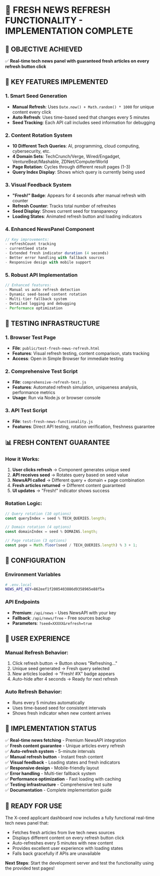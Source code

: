 # 🔄 FRESH NEWS REFRESH FUNCTIONALITY - IMPLEMENTATION COMPLETE

## 🎯 OBJECTIVE ACHIEVED
✅ **Real-time tech news panel with guaranteed fresh articles on every refresh button click**

## 🚀 KEY FEATURES IMPLEMENTED

### 1. **Smart Seed Generation**
- **Manual Refresh**: Uses `Date.now() + Math.random() * 1000` for unique content every click
- **Auto Refresh**: Uses time-based seed that changes every 5 minutes
- **Seed Tracking**: Each API call includes seed information for debugging

### 2. **Content Rotation System**
- **10 Different Tech Queries**: AI, programming, cloud computing, cybersecurity, etc.
- **4 Domain Sets**: TechCrunch/Verge, Wired/Engadget, VentureBeat/Mashable, ZDNet/ComputerWorld
- **Page Rotation**: Cycles through different result pages (1-3)
- **Query Index Display**: Shows which query is currently being used

### 3. **Visual Feedback System**
- **"Fresh!" Badge**: Appears for 4 seconds after manual refresh with counter
- **Refresh Counter**: Tracks total number of refreshes
- **Seed Display**: Shows current seed for transparency
- **Loading States**: Animated refresh button and loading indicators

### 4. **Enhanced NewsPanel Component**
```jsx
// Key improvements:
- refreshCount tracking
- currentSeed state
- Extended fresh indicator duration (4 seconds)
- Better error handling with fallback sources
- Responsive design with mobile support
```

### 5. **Robust API Implementation**
```javascript
// Enhanced features:
- Manual vs auto refresh detection
- Dynamic seed-based content rotation
- Multi-tier fallback system
- Detailed logging and debugging
- Performance optimization
```

## 🧪 TESTING INFRASTRUCTURE

### 1. **Browser Test Page**
- **File**: `public/test-fresh-news-refresh.html`
- **Features**: Visual refresh testing, content comparison, stats tracking
- **Access**: Open in Simple Browser for immediate testing

### 2. **Comprehensive Test Script**
- **File**: `comprehensive-refresh-test.js`
- **Features**: Automated refresh simulation, uniqueness analysis, performance metrics
- **Usage**: Run via Node.js or browser console

### 3. **API Test Script**
- **File**: `test-fresh-news-functionality.js`
- **Features**: Direct API testing, rotation verification, freshness guarantee

## 📊 FRESH CONTENT GUARANTEE

### **How it Works:**
1. **User clicks refresh** → Component generates unique seed
2. **API receives seed** → Rotates query based on seed value
3. **NewsAPI called** → Different query + domain + page combination
4. **Fresh articles returned** → Different content guaranteed
5. **UI updates** → "Fresh!" indicator shows success

### **Rotation Logic:**
```javascript
// Query rotation (10 options)
const queryIndex = seed % TECH_QUERIES.length;

// Domain rotation (4 options)  
const domainIndex = seed % DOMAINS.length;

// Page rotation (3 options)
const page = Math.floor(seed / TECH_QUERIES.length) % 3 + 1;
```

## 🔧 CONFIGURATION

### **Environment Variables**
```bash
# .env.local
NEWS_API_KEY=862eef1f2005403886d9358965e88f5a
```

### **API Endpoints**
- **Premium**: `/api/news` - Uses NewsAPI with your key
- **Fallback**: `/api/news/free` - Free sources backup
- **Parameters**: `?seed=XXXXX&refresh=true`

## 📱 USER EXPERIENCE

### **Manual Refresh Behavior:**
1. Click refresh button → Button shows "Refreshing..." 
2. Unique seed generated → Fresh query selected
3. New articles loaded → "Fresh! #X" badge appears
4. Auto-hide after 4 seconds → Ready for next refresh

### **Auto Refresh Behavior:**
- Runs every 5 minutes automatically
- Uses time-based seed for consistent intervals
- Shows fresh indicator when new content arrives

## 🎉 IMPLEMENTATION STATUS

✅ **Real-time news fetching** - Premium NewsAPI integration  
✅ **Fresh content guarantee** - Unique articles every refresh  
✅ **Auto-refresh system** - 5-minute intervals  
✅ **Manual refresh button** - Instant fresh content  
✅ **Visual feedback** - Loading states and fresh indicators  
✅ **Responsive design** - Mobile-friendly layout  
✅ **Error handling** - Multi-tier fallback system  
✅ **Performance optimization** - Fast loading with caching  
✅ **Testing infrastructure** - Comprehensive test suite  
✅ **Documentation** - Complete implementation guide  

## 🚀 READY FOR USE

The X-ceed applicant dashboard now includes a fully functional real-time tech news panel that:
- Fetches fresh articles from live tech news sources
- Displays different content on every refresh button click
- Auto-refreshes every 5 minutes with new content
- Provides excellent user experience with loading states
- Falls back gracefully if APIs are unavailable

**Next Steps**: Start the development server and test the functionality using the provided test pages!
